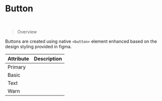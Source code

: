 # Button 
 <br />

> Overview

 Buttons are created using native `<button>` element enhanced based on the design styling provided in figma. 
 
 | Attribute | Description|
 | --------- | ---------- |
 | Primary   |            |
 | Basic     |            |
 | Text      |            |
 | Warn      |            |
